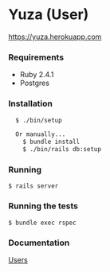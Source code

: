 # Yuza (User)

https://yuza.herokuapp.com

### Requirements
- Ruby 2.4.1
- Postgres

### Installation

```bash
  $ ./bin/setup

  Or manually...
    $ bundle install
    $ ./bin/rails db:setup
```

### Running
`$ rails server`


### Running the tests
`$ bundle exec rspec`

### Documentation

[Users](/doc/api/users.md)
